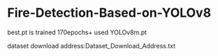# Fire-Detection-Based-on-YOLOv8

best.pt is trained 170epochs+ used YOLOv8m.pt

dataset download address:Dataset_Download_Address.txt
